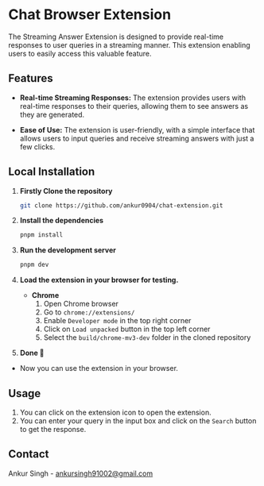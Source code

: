 # Chat Browser Extension

The Streaming Answer Extension is designed to provide real-time responses to user queries in a streaming manner. This extension enabling users to easily access this valuable feature.

## Features

- **Real-time Streaming Responses:** The extension provides users with real-time responses to their queries, allowing them to see answers as they are generated.

- **Ease of Use:** The extension is user-friendly, with a simple interface that allows users to input queries and receive streaming answers with just a few clicks.

## Local Installation

1. **Firstly Clone the repository**

    ```bash
    git clone https://github.com/ankur0904/chat-extension.git
    ```

2. **Install the dependencies**
    ```bash
    pnpm install
    ```

3. **Run the development server**
    ```bash
    pnpm dev
    ```

4. **Load the extension in your browser for testing.**

    - **Chrome**
        1. Open Chrome browser
        2. Go to `chrome://extensions/`
        3. Enable `Developer mode` in the top right corner
        4. Click on `Load unpacked` button in the top left corner
        5. Select the `build/chrome-mv3-dev` folder in the cloned repository

5. **Done 🎉**
- Now you can use the extension in your browser.

## Usage

1. You can click on the extension icon to open the extension.
2. You can enter your query in the input box and click on the `Search` button to get the response.

## Contact

Ankur Singh - ankursingh91002@gmail.com
